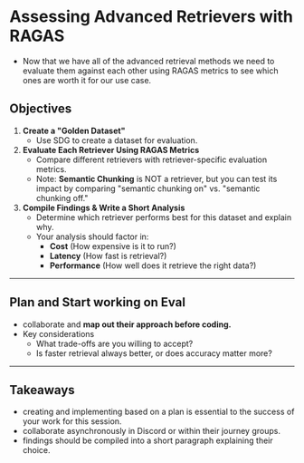 # Assessing Advanced Retrievers with RAGAS

- Now that we have all of the advanced retrieval methods we need to evaluate them against each other using RAGAS metrics to see which ones are worth it for our use case.

## Objectives

1. **Create a "Golden Dataset"**
    - Use SDG to create a dataset for evaluation.
2. **Evaluate Each Retriever Using RAGAS Metrics**
    - Compare different retrievers with retriever-specific evaluation metrics.
    - Note: **Semantic Chunking** is NOT a retriever, but you can test its impact by comparing "semantic chunking on" vs. "semantic chunking off."
3. **Compile Findings & Write a Short Analysis**
    - Determine which retriever performs best for this dataset and explain why.
    - Your analysis should factor in:
        - **Cost** (How expensive is it to run?)
        - **Latency** (How fast is retrieval?)
        - **Performance** (How well does it retrieve the right data?)

---

## Plan and Start working on Eval

- collaborate and **map out their approach before coding.**
- Key considerations
  - What trade-offs are you willing to accept?
  - Is faster retrieval always better, or does accuracy matter more?

---

## Takeaways

- creating and implementing based on a plan is essential to the success of your work for this session.
- collaborate asynchronously in Discord or within their journey groups.
- findings should be compiled into a short paragraph explaining their choice.
